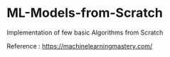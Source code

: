 # ML-Models-from-Scratch
Implementation of few basic Algorithms from Scratch

Reference : https://machinelearningmastery.com/
